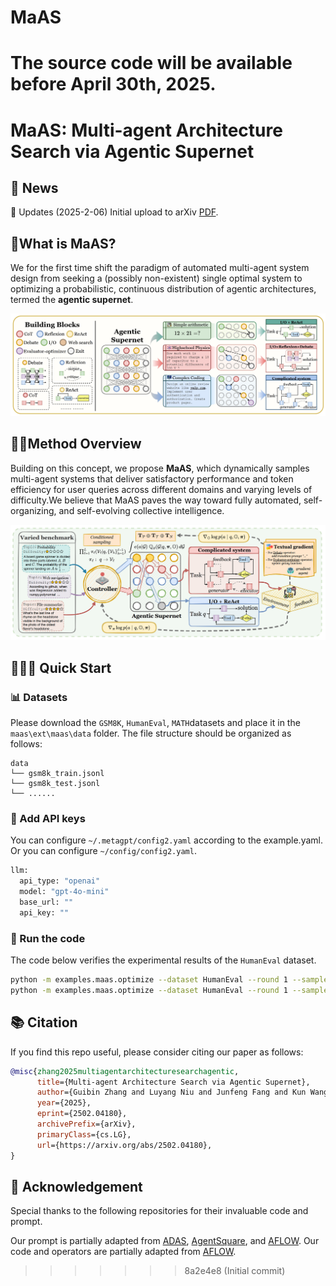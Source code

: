 # MaAS

The source code will be available before April 30th, 2025.
=======
# MaAS: Multi-agent Architecture Search via Agentic Supernet

## 📰 News

🚩 Updates (2025-2-06) Initial upload to arXiv [PDF](https://arxiv.org/abs/2502.04180).


## 🤔What is MaAS?

We for the first time shift the paradigm of automated multi-agent system design from seeking a (possibly non-existent) single optimal system to optimizing a probabilistic, continuous distribution of agentic architectures, termed the **agentic supernet**. 

![MaAS](assets/MaAS.png)

## 👋🏻Method Overview

Building on this concept, we propose **MaAS**, which dynamically samples multi-agent systems that deliver satisfactory performance and token efficiency for user queries across different domains and varying levels of difficulty.We believe that MaAS paves the way toward fully automated, self-organizing, and self-evolving collective intelligence.

![framework](assets/framework.png)

## 🏃‍♂️‍➡️ Quick Start

### 📊 Datasets

Please download the  `GSM8K`,  `HumanEval`, `MATH`datasets and place it in the `maas\ext\maas\data` folder. The file structure should be organized as follows:

```
data
└── gsm8k_train.jsonl
└── gsm8k_test.jsonl
└── ......
```

### 🔑 Add API keys

You can configure `~/.metagpt/config2.yaml` according to the example.yaml. Or you can configure `~/config/config2.yaml`.

```python
llm:
  api_type: "openai" 
  model: "gpt-4o-mini" 
  base_url: ""
  api_key: ""
```

### 🐹 Run the code

The code below verifies the experimental results of the `HumanEval` dataset.

```bash
python -m examples.maas.optimize --dataset HumanEval --round 1 --sample 4 --exec_model_name "gpt-4o-mini"
python -m examples.maas.optimize --dataset HumanEval --round 1 --sample 4 --exec_model_name "gpt-4o-mini" --is_test True
```

## 📚 Citation

If you find this repo useful, please consider citing our paper as follows:

```bibtex
@misc{zhang2025multiagentarchitecturesearchagentic,
      title={Multi-agent Architecture Search via Agentic Supernet}, 
      author={Guibin Zhang and Luyang Niu and Junfeng Fang and Kun Wang and Lei Bai and Xiang Wang},
      year={2025},
      eprint={2502.04180},
      archivePrefix={arXiv},
      primaryClass={cs.LG},
      url={https://arxiv.org/abs/2502.04180}, 
}
```

## 🙏 Acknowledgement

Special thanks to the following repositories for their invaluable code and prompt.

Our prompt is partially adapted from [ADAS](https://github.com/ShengranHu/ADAS), [AgentSquare](https://github.com/tsinghua-fib-lab/AgentSquare/tree/main), and [AFLOW](https://github.com/geekan/MetaGPT/tree/main/examples/aflow). Our code and operators are partially adapted from [AFLOW](https://github.com/geekan/MetaGPT/tree/main/examples/aflow).
>>>>>>> 8a2e4e8 (Initial commit)
